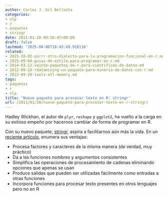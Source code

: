 ```yaml
---
author: Carlos J. Gil Bellosta
categories:
- nlp
- r
- paquetes
- stringr
date: 2011-01-20 09:56:47+00:00
draft: false
lastmod: '2025-04-06T18:45:49.918116'
related:
- 2015-10-02-purrr-otro-dialecto-para-la-programacion-funcional-en-r.md
- 2015-09-04-guias-de-estilo-para-programar-en-r.md
- 2014-03-12-veinte-paquetes-de-r-para-cientificos-de-datos.md
- 2012-09-18-rdatamining-un-paquete-para-mineria-de-datos-con-r.md
- 2022-09-20-tools-etl-memory.md
tags:
- paquetes
- r
- nlp
title: 'Nuevo paquete para procesar texto en R: stringr'
url: /2011/01/20/nuevo-paquete-para-procesar-texto-en-r-stringr/
---
```


Hadley Wickhan, el autor de `plyr`, `reshape` y `ggplot2`, ha vuelto a la carga en su exitoso empeño por hacernos cambiar de forma de programar en R.

Con su nuevo paquete, [stringr](http://cran.r-project.org/web/packages/stringr/index.html), aspira a facilitarnos aún más la vida. En un [reciente artículo](http://journal.r-project.org/archive/2010-2/RJournal_2010-2_Wickham.pdf), enumera sus ventajas:


* Procesa factores y caracteres de la misma manera (de verdad, muy práctico)
* Da a las funciones nombres y argumentos consistentes
* Simplifica las operaciones de procesamiento de cadenas eliminando opciones que apenas se usan
* Produce salidas que pueden ser utilizadas fácilmente como entradas a otras funciones
* Incorpora funciones para procesar texto presentes en otros lenguajes pero no en R